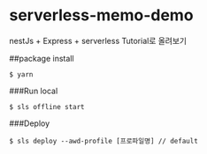 # serverless-memo-demo
nestJs + Express + serverless Tutorial로 올려보기

##package install
```
$ yarn 
```

###Run local
```
$ sls offline start
```

###Deploy
```
$ sls deploy --awd-profile [프로파일명] // default
```
